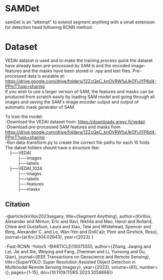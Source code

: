 # SAMDet

samDet is an "attempt" to extend segment anything with a small extension for detection head following RCNN method.

# Dataset
VEDAI dataset is used and to make the training process quick the dataset have already been pre-processed by SAM-b and the encoded image-features and the masks have been stored in .npy and text files. Pre-processed data is avaiable at: https://drive.google.com/drive/folders/12ZcQeC_knOVRW1uUkOFiJYP6d4-PPnrT?usp=sharing  
If you wish to use a larger version of SAM, the features and masks can be produced from scratch easily by loading SAM model and going through all images and saving the SAM's image encoder output and output of automatic mask generator of SAM.

To train the model:  
-Download the VEDAI dataset from: https://downloads.greyc.fr/vedai/  
-Download pre-processed SAM features and masks from https://drive.google.com/drive/folders/12ZcQeC_knOVRW1uUkOFiJYP6d4-PPnrT?usp=sharing  
-Run data-transform.py to create the correct file paths for each 10 folds  
The datset folders should have a structure like:  
  ├──VEDAI  
      ├──images  
      ├──labels  
  ├──VEDAI_1024  
      ├──images  
      ├──labels  
      ├──features  
      ├──masks  


## Citation

-@article{kirillov2023segany,
  title={Segment Anything},
  author={Kirillov, Alexander and Mintun, Eric and Ravi, Nikhila and Mao, Hanzi and Rolland, Chloe and Gustafson, Laura and Xiao, Tete and Whitehead, Spencer and Berg, Alexander C. and Lo, Wan-Yen and Doll{\'a}r, Piotr and Girshick, Ross},
  journal={arXiv:2304.02643},
  year={2023}
}

-Fast-RCNN
-Yolov5
-@ARTICLE{10075555,
  author={Zhang, Jiaqing and Lei, Jie and Xie, Weiying and Fang, Zhenman and Li, Yunsong and Du, Qian},
  journal={IEEE Transactions on Geoscience and Remote Sensing}, 
  title={SuperYOLO: Super Resolution Assisted Object Detection in Multimodal Remote Sensing Imagery}, 
  year={2023},
  volume={61},
  number={},
  pages={1-15},
  doi={10.1109/TGRS.2023.3258666}}
